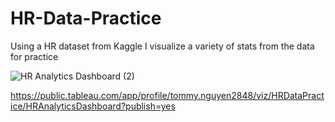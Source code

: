 # HR-Data-Practice

Using a HR dataset from Kaggle I visualize a variety of stats from the data for practice

![HR Analytics Dashboard (2)](https://user-images.githubusercontent.com/122754787/221024768-f7fde0a2-c22f-4a37-bdd5-97a2c362703f.png)



https://public.tableau.com/app/profile/tommy.nguyen2848/viz/HRDataPractice/HRAnalyticsDashboard?publish=yes
